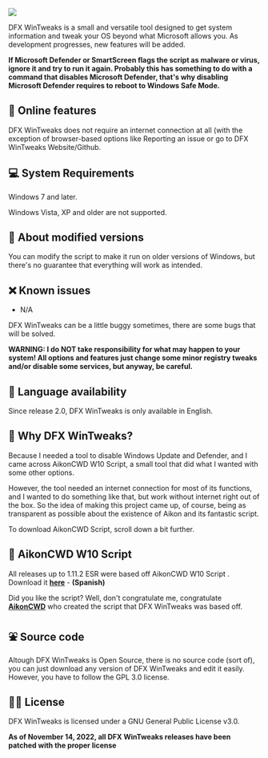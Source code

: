 ![](https://raw.githubusercontent.com/ivandfx/DFXWinTweaks/main/images/NEW_github_banner.png)

DFX WinTweaks is a small and versatile tool designed to get system information and tweak your OS beyond what Microsoft allows you. As development progresses, new features will be added.

**If Microsoft Defender or SmartScreen flags the script as malware or virus, ignore it and try to run it again. Probably this has something to do with a command that disables Microsoft Defender, that's why disabling Microsoft Defender requires to reboot to Windows Safe Mode.**

## 🐇 Online features
DFX WinTweaks does not require an internet connection at all (with the exception of browser-based options like Reporting an issue or go to DFX WinTweaks Website/Github.

## 💻 System Requirements
Windows 7 and later.

Windows Vista, XP and older are not supported.

## 💱 About modified versions
You can modify the script to make it run on older versions of Windows, but there's no guarantee that everything will work as intended.

## ❌ Known issues
- N/A

DFX WinTweaks can be a little buggy sometimes, there are some bugs that will be solved.

**WARNING: I do NOT take responsibility for what may happen to your system! All options and features just change some minor registry tweaks and/or disable some services, but anyway, be careful.**

## 🔆 Language availability
Since release 2.0, DFX WinTweaks is only available in English.

## 🧀 Why DFX WinTweaks?
Because I needed a tool to disable Windows Update and Defender, and I came across AikonCWD W10 Script, a small tool that did what I wanted with some other options.

However, the tool needed an internet connection for most of its functions, and I wanted to do something like that, but work without internet right out of the box. So the idea of making this project came up, of course, being as transparent as possible about the existence of Aikon and its fantastic script.

To download AikonCWD Script, scroll down a bit further.

## 🧭 AikonCWD W10 Script
All releases up to 1.11.2 ESR were based off AikonCWD W10 Script . Download it [**here**](https://github.com/aikoncwd/win10script) - **(Spanish)**

Did you like the script? Well, don't congratulate me, congratulate [**AikonCWD**](https://github.com/aikoncwd) who created the script that DFX WinTweaks was based off.

## ⛲ Source code
Altough DFX WinTweaks is Open Source, there is no source code (sort of), you can just download any version of DFX WinTweaks and edit it easily. However, you have to follow the GPL 3.0 license.

## 👨‍🎓 License
DFX WinTweaks is licensed under a GNU General Public License v3.0.

**As of November 14, 2022, all DFX WinTweaks releases have been patched with the proper license**
